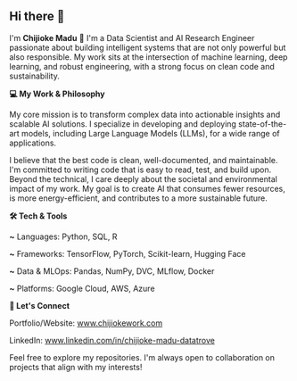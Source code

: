 ## Hi there 👋
I'm **Chijioke Madu** 👋
I'm a Data Scientist and AI Research Engineer passionate about building intelligent systems that are not only powerful but also responsible. My work sits at the intersection of machine learning, deep learning, and robust engineering, with a strong focus on clean code and sustainability.


**💻 My Work & Philosophy**

My core mission is to transform complex data into actionable insights and scalable AI solutions. I specialize in developing and deploying state-of-the-art models, including Large Language Models (LLMs), for a wide range of applications.

I believe that the best code is clean, well-documented, and maintainable. I'm committed to writing code that is easy to read, test, and build upon. Beyond the technical, I care deeply about the societal and environmental impact of my work. My goal is to create AI that consumes fewer resources, is more energy-efficient, and contributes to a more sustainable future.

**🛠️ Tech & Tools**

**~** Languages: Python, SQL, R

**~** Frameworks: TensorFlow, PyTorch, Scikit-learn, Hugging Face

**~** Data & MLOps: Pandas, NumPy, DVC, MLflow, Docker

**~** Platforms: Google Cloud, AWS, Azure

**🌱 Let's Connect**

Portfolio/Website: www.chijiokework.com

LinkedIn: www.linkedin.com/in/chijioke-madu-datatrove

Feel free to explore my repositories. I'm always open to collaboration on projects that align with my interests!
